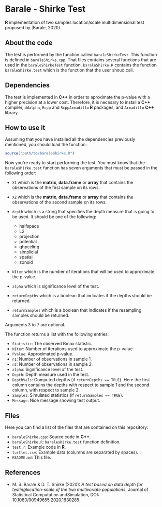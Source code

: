 # Barale - Shirke Test
**R** implementation of two samples location/scale multidimensional test proposed by (Barale, 2020).

## About the code

The test is performed by the function called ```baraleShirkeTest```. This function is defined in ```baraleShirke.cpp```. That files contains several functions that are used in the ```baraleShirkeTest``` function. ```baraleShirke.R``` contains the function ```baraleShirke.test``` which is the function that the user shoud call.

## Dependencies

The test is implemented in **C++** in order to aproximate the p-value with a higher precision at a lower cost. Therefore, it is necesary to install a **C++** compiler, ```ddalpha```, ```Rcpp``` and ```RcppArmadillo``` **R** packages, and ```Armadillo``` **C++** library.

## How to use it

Assuming that you have installed all the dependencies previously mentioned, you should load the function:

```R
source("path/to/baraleShirke.R")
```

Now you're ready to start performing the test. You must know that the ```baraleshirke.test``` function has seven arguments that must be passed in the following order:

* ```X1``` which is the **matrix**, **data.frame** or **array** that contains the observations of the first sample on its rows.

* ```X2``` which is the **matrix**, **data.frame** or **array** that contains the observations of the second sample on its rows.

* ```depth``` which is a string that specifies the depth measure that is going to be used. It should be one of the following:

  - halfspace
  - L2
  - projection
  - potential
  - qhpeeling
  - simplicial
  - spatial
  - zonoid

* ```NIter``` which is the number of iterations that will be used to approximate the p-value.

* ```alpha``` which is significance level of the test.

* ```returnDepths``` which is a boolean that indicates if the depths should be returned.

* ```returnSamples``` which is a boolean that indicates if the resampling samples should be returned.

Arguments 3 to 7 are optional.

The function returns a list with the following entries:

* ```Statistic```: The observed Bmax statistic.
* ```NIter```: Number of iterations used to approximate the p-value.
* ```PValue```: Approximated p-value.
* ```n1```: Number of observations in sample 1.
* ```n2```: Number of observations in sample 2.
* ```alpha```: Significance level of the test.
* ```Depth```: Depth measure used in the test.
* ```DepthVals```: Computed depths (if ```returnDepths == TRUE```). Here the first column contains the depths with respect to sample 1 and the second column, with respect to sample 2.
* ```Samples```: Simulated statistics (if ```returnSamples == TRUE```).
* ```Message```: Nice message showing test output.


## Files

Here you can find a list of the files that are contained on this repository:

* ```baraleShirke.cpp```: Source code in **C++**.
* ```baraleShirke.R```: ```baraleshirke.test``` function definition.
* ```test.r```: Example code in **R**.
* ```turtles.csv```: Example data (columns are separated by spaces).
* ```README.md```: This file.


## References
* M. S. Barale & D. T. Shirke (2020): *A test based on data depth for testinglocation-scale of the two multivariate populations*, Journal of Statistical Computation andSimulation, DOI: 10.1080/00949655.2020.1830285
